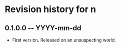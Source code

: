 # Revision history for n

## 0.1.0.0 -- YYYY-mm-dd

* First version. Released on an unsuspecting world.
